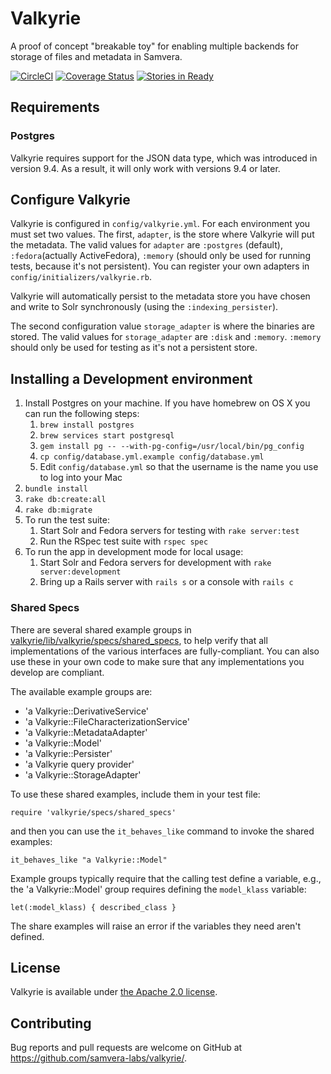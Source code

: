 # Valkyrie

A proof of concept "breakable toy" for enabling multiple backends for storage of
  files and metadata in Samvera.

[![CircleCI](https://circleci.com/gh/samvera-labs/valkyrie.svg?style=svg)](https://circleci.com/gh/samvera-labs/valkyrie)
[![Coverage Status](https://coveralls.io/repos/github/samvera-labs/valkyrie/badge.svg?branch=master)](https://coveralls.io/github/samvera-labs/valkyrie?branch=master)
[![Stories in Ready](https://badge.waffle.io/samvera-labs/valkyrie.png?label=ready&title=Ready)](https://waffle.io/samvera-labs/valkyrie)

## Requirements

### Postgres

Valkyrie requires support for the JSON data type, which was introduced in version 9.4. As a result,
it will only work with versions 9.4 or later.

## Configure Valkyrie

Valkyrie is configured in `config/valkyrie.yml`.  For each environment you must set
two values.  The first, `adapter`, is the store where Valkyrie will put the metadata.
The valid values for `adapter` are `:postgres` (default), `:fedora`(actually ActiveFedora),
`:memory` (should only be used for running tests, because it's not persistent).
You can register your own adapters in `config/initializers/valkyrie.rb`.

Valkyrie will automatically persist to the metadata store you have chosen and write
to Solr synchronously (using the `:indexing_persister`).

The second configuration value `storage_adapter` is where the binaries are stored.
The valid values for `storage_adapter` are `:disk` and `:memory`. `:memory` should
only be used for testing as it's not a persistent store.


## Installing a Development environment

1. Install Postgres on your machine.  If you have homebrew on OS X you can run the following steps:
   1. `brew install postgres`
   1. `brew services start postgresql`
   1. `gem install pg -- --with-pg-config=/usr/local/bin/pg_config`
   1. `cp config/database.yml.example config/database.yml`
   1.  Edit `config/database.yml` so that the username is the name you use to log into your Mac
1. `bundle install`
1. `rake db:create:all`
1. `rake db:migrate`
1. To run the test suite:
   1. Start Solr and Fedora servers for testing with `rake server:test`
   1. Run the RSpec test suite with `rspec spec`
1. To run the app in development mode for local usage:
   1. Start Solr and Fedora servers for development with `rake server:development`
   1. Bring up a Rails server with `rails s` or a console with `rails c`

### Shared Specs

There are several shared example groups in
[valkyrie/lib/valkyrie/specs/shared_specs](valkyrie/lib/valkyrie/specs/shared_specs), to help verify that all
implementations of the various interfaces are fully-compliant.  You can also use these in your own code to
make sure that any implementations you develop are compliant.

The available example groups are:

* 'a Valkyrie::DerivativeService'
* 'a Valkyrie::FileCharacterizationService'
* 'a Valkyrie::MetadataAdapter'
* 'a Valkyrie::Model'
* 'a Valkyrie::Persister'
* 'a Valkyrie query provider'
* 'a Valkyrie::StorageAdapter'

To use these shared examples, include them in your test file:

```
require 'valkyrie/specs/shared_specs'
```

and then you can use the `it_behaves_like` command to invoke the shared examples:

```
it_behaves_like "a Valkyrie::Model"
```

Example groups typically require that the calling test define a variable, e.g., the 'a Valkyrie::Model' group
requires defining the `model_klass` variable:

```
let(:model_klass) { described_class }
```

The share examples will raise an error if the variables they need aren't defined.


## License

Valkyrie is available under [the Apache 2.0 license](LICENSE).


## Contributing

Bug reports and pull requests are welcome on GitHub at https://github.com/samvera-labs/valkyrie/.
